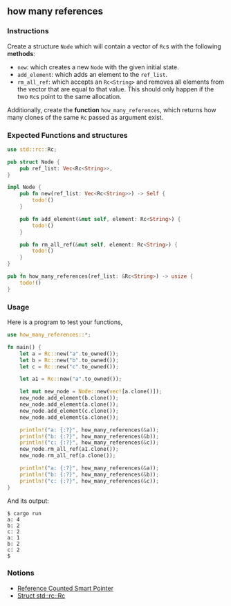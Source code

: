 ## how many references

### Instructions

Create a structure `Node` which will contain a vector of `Rc`s with the following **methods**:

- `new`: which creates a new `Node` with the given initial state.
- `add_element`: which adds an element to the `ref_list`.
- `rm_all_ref`: which accepts an `Rc<String>` and removes all elements from the vector that are equal to that value. This should only happen if the two `Rc`s point to the same allocation.

Additionally, create the **function** `how_many_references`, which returns how many clones of the same `Rc` passed as argument exist.

### Expected Functions and structures

```rust
use std::rc::Rc;

pub struct Node {
    pub ref_list: Vec<Rc<String>>,
}

impl Node {
    pub fn new(ref_list: Vec<Rc<String>>) -> Self {
        todo!()
    }

    pub fn add_element(&mut self, element: Rc<String>) {
        todo!()
    }

    pub fn rm_all_ref(&mut self, element: Rc<String>) {
        todo!()
    }
}

pub fn how_many_references(ref_list: &Rc<String>) -> usize {
    todo!()
}
```

### Usage

Here is a program to test your functions,

```rust
use how_many_references::*;

fn main() {
    let a = Rc::new("a".to_owned());
    let b = Rc::new("b".to_owned());
    let c = Rc::new("c".to_owned());

    let a1 = Rc::new("a".to_owned());

    let mut new_node = Node::new(vec![a.clone()]);
    new_node.add_element(b.clone());
    new_node.add_element(a.clone());
    new_node.add_element(c.clone());
    new_node.add_element(a.clone());

    println!("a: {:?}", how_many_references(&a));
    println!("b: {:?}", how_many_references(&b));
    println!("c: {:?}", how_many_references(&c));
    new_node.rm_all_ref(a1.clone());
    new_node.rm_all_ref(a.clone());

    println!("a: {:?}", how_many_references(&a));
    println!("b: {:?}", how_many_references(&b));
    println!("c: {:?}", how_many_references(&c));
}
```

And its output:

```console
$ cargo run
a: 4
b: 2
c: 2
a: 1
b: 2
c: 2
$
```

### Notions

- [Reference Counted Smart Pointer](https://doc.rust-lang.org/book/ch15-04-rc.html)
- [Struct std::rc::Rc](https://doc.rust-lang.org/std/rc/struct.Rc.html)
